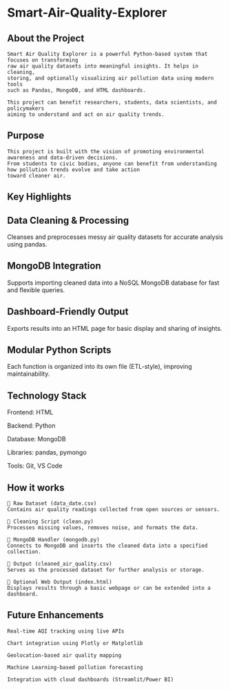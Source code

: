 # Smart-Air-Quality-Explorer

## About the Project
```
Smart Air Quality Explorer is a powerful Python-based system that focuses on transforming
raw air quality datasets into meaningful insights. It helps in cleaning,
storing, and optionally visualizing air pollution data using modern tools
such as Pandas, MongoDB, and HTML dashboards.

This project can benefit researchers, students, data scientists, and policymakers
aiming to understand and act on air quality trends.
```

## Purpose

```
This project is built with the vision of promoting environmental awareness and data-driven decisions.
From students to civic bodies, anyone can benefit from understanding how pollution trends evolve and take action
toward cleaner air.
```

## Key Highlights

## Data Cleaning & Processing
Cleanses and preprocesses messy air quality datasets for accurate analysis using pandas.

## MongoDB Integration
Supports importing cleaned data into a NoSQL MongoDB database for fast and flexible queries.

## Dashboard-Friendly Output
Exports results into an HTML page for basic display and sharing of insights.

## Modular Python Scripts
Each function is organized into its own file (ETL-style), improving maintainability.

## Technology Stack

Frontend: HTML

Backend: Python

Database: MongoDB

Libraries: pandas, pymongo

Tools: Git, VS Code


## How it works
```
🔹 Raw Dataset (data_date.csv)
Contains air quality readings collected from open sources or sensors.

🔹 Cleaning Script (clean.py)
Processes missing values, removes noise, and formats the data.

🔹 MongoDB Handler (mongodb.py)
Connects to MongoDB and inserts the cleaned data into a specified collection.

🔹 Output (cleaned_air_quality.csv)
Serves as the processed dataset for further analysis or storage.

🔹 Optional Web Output (index.html)
Displays results through a basic webpage or can be extended into a dashboard.
```

## Future Enhancements
```
Real-time AQI tracking using live APIs

Chart integration using Plotly or Matplotlib

Geolocation-based air quality mapping

Machine Learning-based pollution forecasting

Integration with cloud dashboards (Streamlit/Power BI)
```
